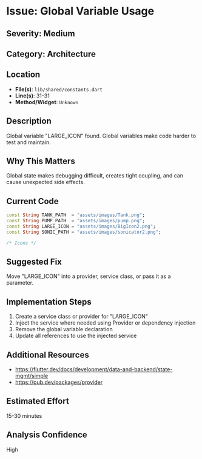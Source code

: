# Issue: Global Variable Usage

## Severity: Medium

## Category: Architecture

## Location
- **File(s)**: `lib/shared/constants.dart`
- **Line(s)**: 31-31
- **Method/Widget**: `Unknown`

## Description
Global variable "LARGE_ICON" found. Global variables make code harder to test and maintain.

## Why This Matters
Global state makes debugging difficult, creates tight coupling, and can cause unexpected side effects.

## Current Code
```dart
const String TANK_PATH  = "assets/images/Tank.png";
const String PUMP_PATH  = "assets/images/pump.png";
const String LARGE_ICON = "assets/images/BigIcon2.png";
const String SONIC_PATH = "assets/images/sonicator2.png";

/* Icons */
```

## Suggested Fix
Move "LARGE_ICON" into a provider, service class, or pass it as a parameter.

## Implementation Steps
1. Create a service class or provider for "LARGE_ICON"
2. Inject the service where needed using Provider or dependency injection
3. Remove the global variable declaration
4. Update all references to use the injected service

## Additional Resources
- https://flutter.dev/docs/development/data-and-backend/state-mgmt/simple
- https://pub.dev/packages/provider

## Estimated Effort
15-30 minutes

## Analysis Confidence
High
